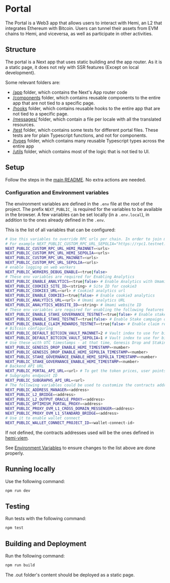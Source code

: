 # Portal

The Portal is a Web3 app that allows users to interact with Hemi, an L2 that integrates Ethereum with Bitcoin. Users can tunnel their assets from EVM chains to Hemi, and viceversa, as well as participate in other activities.

## Structure

The portal is a Next app that uses static building and the app router. As it is a static page, it does not rely with SSR features (Except on local development).

Some relevant folders are:

- [/app](./app/) folder, which contains the Next's App router code
- [/components](./components/) folder, which contains reusable components to the entire app that are not tied to a specific page.
- [/hooks](./hooks/) folder, which contains reusable hooks to the entire app that are not tied to a specific page.
- [/messages/](./messages/) folder, which contain a file per locale with all the translated resources.
- [/test](./test/) folder, which contains some tests for different portal files. These tests are for plain Typescript functions, and not for components.
- [/types](./types/) folder, which contains many reusable Typescript types across the entire app
- [/utils](./utils/) folder, which contains most of the logic that is not tied to UI.

## Setup

Follow the steps in the [main README](../README.md). No extra actions are needed.

### Configuration and Environment variables

The environment variables are defined in the `.env` file at the root of the project.
The prefix `NEXT_PUBLIC_` is required for the variables to be available in the browser. A few variables can be set locally (in a `.env.local`), in addition to the ones already defined in the `.env`.

This is the list of all variables that can be configured:

```sh
# Use this variables to override RPC urls per chain. In order to join multiple RPC urls, join them with the "+" character.
# For example NEXT_PUBLIC_CUSTOM_RPC_URL_SEPOLIA="https://rpc1.testnet.com/rpc+https://rpc2.testnet.com/rpc"
NEXT_PUBLIC_CUSTOM_RPC_URL_HEMI_MAINNET=<urls>
NEXT_PUBLIC_CUSTOM_RPC_URL_HEMI_SEPOLIA=<urls>
NEXT_PUBLIC_CUSTOM_RPC_URL_MAINNET=<urls>
NEXT_PUBLIC_CUSTOM_RPC_URL_SEPOLIA=<urls>
# enable logging on web workers
NEXT_PUBLIC_WORKERS_DEBUG_ENABLE=<true|false>
# These env variables are required for Enabling Analytics
NEXT_PUBLIC_ENABLE_ANALYTICS=<true|false> # Enable Analytics with Umami
NEXT_PUBLIC_COOKIE3_SITE_ID=<string> # Site ID for cookie3
NEXT_PUBLIC_COOKIE3_URL=<url> # Cookie3 analytics url
NEXT_PUBLIC_ENABLE_COOKIE3=<true|false> # Enable cookie3 analytics
NEXT_PUBLIC_ANALYTICS_URL=<url> # Umami analytics URL
NEXT_PUBLIC_ANALYTICS_WEBSITE_ID=<string> # Umami website ID
# These env variables are required for enabling the following features
NEXT_PUBLIC_ENABLE_STAKE_GOVERNANCE_TESTNET=<true|false> # Enable stake governance on Testnet, for local development
NEXT_PUBLIC_ENABLE_STAKE_TESTNET=<true|false> # Enable Stake campaign on Testnet, for local development
NEXT_PUBLIC_ENABLE_CLAIM_REWARDS_TESTNET=<true|false> # Enable claim rewards on Testnet, for local development
# Bitcoin configuring
NEXT_PUBLIC_DEFAULT_BITCOIN_VAULT_MAINNET=2 # Vault index to use for bitcoin in hemi mainnet. Defaults to 0
NEXT_PUBLIC_DEFAULT_BITCOIN_VAULT_SEPOLIA=1 # Vault index to use for bitcoin in hemi sepolia. Defaults to 0
# Use these with UTC timestamps - at that time, Genesis Drop and Staking Governance become enabled in the frontend
NEXT_PUBLIC_GENESIS_DROP_ENABLE_HEMI_TIMESTAMP=<number>
NEXT_PUBLIC_GENESIS_DROP_ENABLE_HEMI_SEPOLIA_TIMESTAMP=<number>
NEXT_PUBLIC_STAKE_GOVERNANCE_ENABLE_HEMI_SEPOLIA_TIMESTAMP=<number>
NEXT_PUBLIC_STAKE_GOVERNANCE_ENABLE_HEMI_TIMESTAMP=<number>
# Backend API URL
NEXT_PUBLIC_PORTAL_API_URL=<url> # To get the token prices, user points, TVL and more
# Subgraphs endpoint ID
NEXT_PUBLIC_SUBGRAPHS_API_URL=<url>
# The following variables could be used to customize the contracts addresses used by Hemi (for example, for testing with a forked blockchain):
NEXT_PUBLIC_ADDRESS_MANAGER=<address>
NEXT_PUBLIC_L2_BRIDGE=<address>
NEXT_PUBLIC_L2_OUTPUT_ORACLE_PROXY=<address>
NEXT_PUBLIC_OPTIMISM_PORTAL_PROXY=<address>
NEXT_PUBLIC_PROXY_OVM_L1_CROSS_DOMAIN_MESSENGER=<address>
NEXT_PUBLIC_PROXY_OVM_L1_STANDARD_BRIDGE=<address>
# Use it to enable wallet connect
NEXT_PUBLIC_WALLET_CONNECT_PROJECT_ID=<wallet-connect-id>
```

If not defined, the contracts addresses used will be the ones defined in [hemi-viem](https://github.com/hemilabs/hemi-viem).

See [Environment Variables](./Environment%20Variables.md) to ensure changes to the list above are done properly.

## Running locally

Use the following command:

```sh
npm run dev
```

## Testing

Run tests with the following command:

```sh
npm test
```

## Building and Deployment

Run the following command:

```sh
npm run build
```

The .out folder's content should be deployed as a static page.
